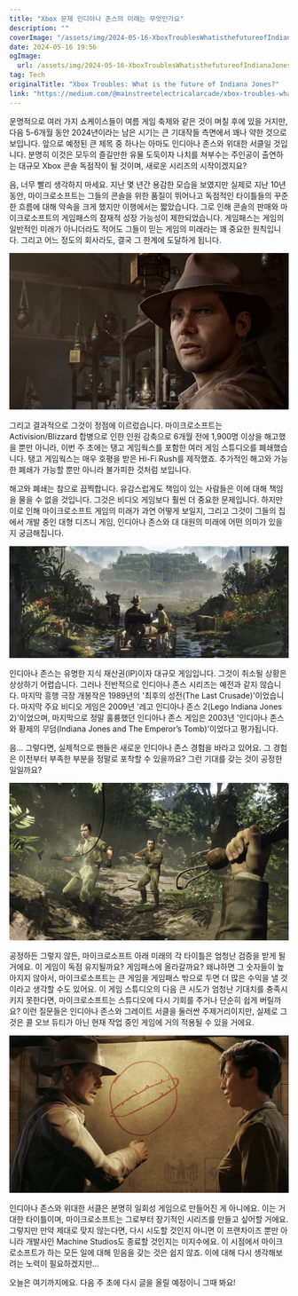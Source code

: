 ```yaml
---
title: "Xbox 문제 인디아나 존스의 미래는 무엇인가요"
description: ""
coverImage: "/assets/img/2024-05-16-XboxTroublesWhatisthefutureofIndianaJones_0.png"
date: 2024-05-16 19:56
ogImage: 
  url: /assets/img/2024-05-16-XboxTroublesWhatisthefutureofIndianaJones_0.png
tag: Tech
originalTitle: "Xbox Troubles: What is the future of Indiana Jones?"
link: "https://medium.com/@mainstreetelectricalarcade/xbox-troubles-what-is-the-future-of-indiana-jones-b050fd1ec6b1"
---
```



운명적으로 여러 가지 쇼케이스들이 여름 게임 축제와 같은 것이 며칠 후에 있을 거지만, 다음 5-6개월 동안 2024년이라는 남은 시기는 큰 기대작들 측면에서 꽤나 약한 것으로 보입니다. 앞으로 예정된 큰 제목 중 하나는 아마도 인디아나 존스와 위대한 서클일 것입니다. 분명히 이것은 모두의 즐길만한 유물 도둑이자 나치를 쳐부수는 주인공이 출연하는 대규모 Xbox 콘솔 독점작이 될 것이며, 새로운 시리즈의 시작이겠지요?

음, 너무 빨리 생각하지 마세요. 지난 몇 년간 용감한 모습을 보였지만 실제로 지난 10년 동안, 마이크로소프트는 그들의 콘솔을 위한 품질이 뛰어나고 독점적인 타이틀들의 꾸준한 흐름에 대해 약속을 크게 했지만 이행에서는 짧았습니다. 그로 인해 콘솔의 판매와 마이크로소프트의 게임패스의 잠재적 성장 가능성이 제한되었습니다. 게임패스는 게임의 일반적인 미래가 아니더라도 적어도 그들이 믿는 게임의 미래라는 꽤 중요한 원칙입니다. 그리고 어느 정도의 회사라도, 결국 그 한계에 도달하게 됩니다.

![이미지](/assets/img/2024-05-16-XboxTroublesWhatisthefutureofIndianaJones_1.png)

<div class="content-ad"></div>

그리고 결과적으로 그것이 정점에 이르렀습니다. 마이크로소프트는 Activision/Blizzard 합병으로 인한 인원 감축으로 6개월 전에 1,900명 이상을 해고했을 뿐만 아니라, 이번 주 초에는 탱고 게임웍스를 포함한 여러 게임 스튜디오를 폐쇄했습니다. 탱고 게임웍스는 매우 호평을 받은 Hi-Fi Rush를 제작했죠. 추가적인 해고와 가능한 폐쇄가 가능할 뿐만 아니라 불가피한 것처럼 보입니다.

해고와 폐쇄는 참으로 끔찍합니다. 유감스럽게도 책임이 있는 사람들은 이에 대해 책임을 물을 수 없을 것입니다. 그것은 비디오 게임보다 훨씬 더 중요한 문제입니다. 하지만 이로 인해 마이크로소프트 게임의 미래가 과연 어떻게 보일지, 그리고 그것이 그들의 집에서 개발 중인 대형 디즈니 게임, 인디아나 존스와 대 대원의 미래에 어떤 의미가 있을지 궁금해집니다.

![Image](/assets/img/2024-05-16-XboxTroublesWhatisthefutureofIndianaJones_2.png)

인디아나 존스는 유명한 지식 재산권(IP)이자 대규모 게임입니다. 그것이 취소될 상황은 상상하기 어렵습니다. 그러나 전반적으로 인디아나 존스 시리즈는 예전과 같지 않습니다. 마지막 흥행 극장 개봉작은 1989년의 '최후의 성전(The Last Crusade)'이었습니다. 마지막 주요 비디오 게임은 2009년 '레고 인디아나 존스 2(Lego Indiana Jones 2)'이었으며, 마지막으로 정말 훌륭했던 인디아나 존스 게임은 2003년 '인디아나 존스와 황제의 무덤(Indiana Jones and The Emperor’s Tomb)'이었다고 평가됩니다.

<div class="content-ad"></div>

음... 그렇다면, 실제적으로 팬들은 새로운 인디아나 존스 경험을 바라고 있어요. 그 경험은 이전부터 부족한 부분을 정말로 포착할 수 있을까요? 그런 기대를 갖는 것이 공정한 일일까요?

![Image](/assets/img/2024-05-16-XboxTroublesWhatisthefutureofIndianaJones_3.png)

공정하든 그렇지 않든, 마이크로소프트 아래 미래의 각 타이틀은 엄청난 검증을 받게 될 거에요. 이 게임이 독점 유지될까요? 게임패스에 올라갈까요? 왜냐하면 그 숫자들이 높아지지 않아서, 마이크로소프트는 큰 게임을 게임패스 밖으로 두면 더 많은 수익을 낼 것이라고 생각할 수도 있어요. 이 게임 스튜디오의 다음 큰 시도가 엄청난 기대치를 충족시키지 못한다면, 마이크로소프트는 스튜디오에 다시 기회를 주거나 단순히 쉽게 버릴까요? 이런 질문들은 인디아나 존스와 그레이트 서클을 둘러싼 주제거리이지만, 실제로 그것은 콜 오브 듀티가 아닌 현재 작업 중인 게임에 거의 적용될 수 있을 거에요.

![Image](/assets/img/2024-05-16-XboxTroublesWhatisthefutureofIndianaJones_4.png)

<div class="content-ad"></div>

인디아나 존스와 위대한 서클은 분명히 일회성 게임으로 만들어진 게 아니에요. 이는 거대한 타이틀이며, 마이크로소프트는 그로부터 장기적인 시리즈를 만들고 싶어할 거에요. 그렇지만 만약 제대로 맞지 않는다면, 다시 시도할 것인지 아니면 이 프랜차이즈 뿐만 아니라 개발사인 Machine Studios도 종료할 것인지는 미지수에요. 이 시점에서 마이크로소프트가 하는 모든 일에 대해 믿음을 갖는 것은 쉽지 않죠. 이에 대해 다시 생각해보려는 노력이 필요하겠지만...

오늘은 여기까지에요. 다음 주 초에 다시 글을 올릴 예정이니 그때 봐요!